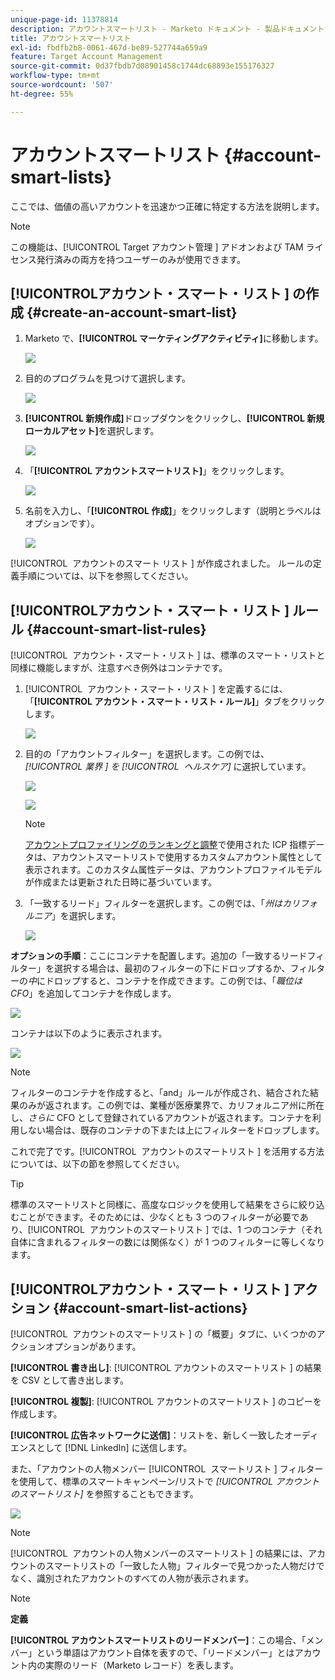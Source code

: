 ```yaml
---
unique-page-id: 11378814
description: アカウントスマートリスト - Marketo ドキュメント - 製品ドキュメント
title: アカウントスマートリスト
exl-id: fbdfb2b8-0061-467d-be89-527744a659a9
feature: Target Account Management
source-git-commit: 0d37fbdb7d08901458c1744dc68893e155176327
workflow-type: tm+mt
source-wordcount: '507'
ht-degree: 55%

---
```


# アカウントスマートリスト {#account-smart-lists}

ここでは、価値の高いアカウントを迅速かつ正確に特定する方法を説明します。

>[!NOTE]
>
>この機能は、[!UICONTROL Target アカウント管理 &#x200B;] アドオンおよび TAM ライセンス発行済みの両方を持つユーザーのみが使用できます。

## [!UICONTROL &#x200B; アカウント・スマート・リスト &#x200B;] の作成 {#create-an-account-smart-list}

1. Marketo で、**[!UICONTROL マーケティングアクティビティ]**&#x200B;に移動します。

   ![](assets/account-smart-lists-1.png)

1. 目的のプログラムを見つけて選択します。

   ![](assets/account-smart-lists-2.png)

1. **[!UICONTROL 新規作成]**&#x200B;ドロップダウンをクリックし、**[!UICONTROL 新規ローカルアセット]**&#x200B;を選択します。

   ![](assets/account-smart-lists-3.png)

1. 「**[!UICONTROL アカウントスマートリスト]**」をクリックします。

   ![](assets/account-smart-lists-4.png)

1. 名前を入力し、「**[!UICONTROL 作成]**」をクリックします（説明とラベルはオプションです）。

   ![](assets/account-smart-lists-5.png)

[!UICONTROL &#x200B; アカウントのスマート リスト &#x200B;] が作成されました。 ルールの定義手順については、以下を参照してください。

## [!UICONTROL &#x200B; アカウント・スマート・リスト &#x200B;] ルール {#account-smart-list-rules}

[!UICONTROL &#x200B; アカウント・スマート・リスト &#x200B;] は、標準のスマート・リストと同様に機能しますが、注意すべき例外はコンテナです。

1. [!UICONTROL &#x200B; アカウント・スマート・リスト &#x200B;] を定義するには、「**[!UICONTROL アカウント・スマート・リスト・ルール]**」タブをクリックします。

   ![](assets/account-smart-lists-6.png)

1. 目的の「アカウントフィルター」を選択します。この例では、_[!UICONTROL 業界 &#x200B;] を [!UICONTROL &#x200B; ヘルスケア]_ に選択しています。

   ![](assets/account-smart-lists-7.png)

   ![](assets/account-smart-lists-8.png)

   >[!NOTE]
   >
   >[アカウントプロファイリングのランキングと調整](/help/marketo/product-docs/target-account-management/account-profiling/account-profiling-ranking-and-tuning.md)で使用された ICP 指標データは、アカウントスマートリストで使用するカスタムアカウント属性として表示されます。このカスタム属性データは、アカウントプロファイルモデルが作成または更新された日時に基づいています。

1. 「一致するリード」フィルターを選択します。この例では、「_州はカリフォルニア_」を選択します。

   ![](assets/account-smart-lists-9.png)

**オプションの手順**：ここにコンテナを配置します。追加の「一致するリードフィルター」を選択する場合は、最初のフィルターの下にドロップするか、フィルターの&#x200B;_中_&#x200B;にドロップすると、コンテナを作成できます。この例では、「_職位は CFO_」を追加してコンテナを作成します。

![](assets/account-smart-lists-10.png)

コンテナは以下のように表示されます。

![](assets/account-smart-lists-11.png)

>[!NOTE]
>
>フィルターのコンテナを作成すると、「and」ルールが作成され、結合された結果のみが返されます。この例では、業種が医療業界で、カリフォルニア州に所在し、_さらに_ CFO として登録されているアカウントが返されます。コンテナを利用しない場合は、既存のコンテナの下または上にフィルターをドロップします。

これで完了です。[!UICONTROL &#x200B; アカウントのスマートリスト &#x200B;] を活用する方法については、以下の節を参照してください。

>[!TIP]
>
>標準のスマートリストと同様に、高度なロジックを使用して結果をさらに絞り込むことができます。そのためには、少なくとも 3 つのフィルターが必要であり、[!UICONTROL &#x200B; アカウントのスマートリスト &#x200B;] では、1 つのコンテナ（それ自体に含まれるフィルターの数には関係なく）が 1 つのフィルターに等しくなります。

## [!UICONTROL &#x200B; アカウント・スマート・リスト &#x200B;] アクション {#account-smart-list-actions}

[!UICONTROL &#x200B; アカウントのスマートリスト &#x200B;] の「概要」タブに、いくつかのアクションオプションがあります。

**[!UICONTROL 書き出し]**: [!UICONTROL &#x200B; アカウントのスマートリスト &#x200B;] の結果を CSV として書き出します。

**[!UICONTROL 複製]**: [!UICONTROL &#x200B; アカウントのスマートリスト &#x200B;] のコピーを作成します。

**[!UICONTROL 広告ネットワークに送信]**：リストを、新しく一致したオーディエンスとして [!DNL LinkedIn] に送信します。

また、「アカウントの人物メンバー [!UICONTROL &#x200B; スマートリスト &#x200B;] フィルターを使用して、標準のスマートキャンペーン/リストで _[!UICONTROL アカウントのスマートリスト]_ を参照することもできます。

![](assets/account-smart-lists-12.png)

>[!NOTE]
>
>[!UICONTROL &#x200B; アカウントの人物メンバーのスマートリスト &#x200B;] の結果には、アカウントのスマートリストの「一致した人物」フィルターで見つかった人物だけでなく、識別されたアカウントのすべての人物が表示されます。

>[!NOTE]
>
>**定義**
>
>**[!UICONTROL アカウントスマートリストのリードメンバー]**：この場合、「メンバー」という単語はアカウント自体を表すので、「リードメンバー」とはアカウント内の実際のリード（Marketo レコード）を表します。
